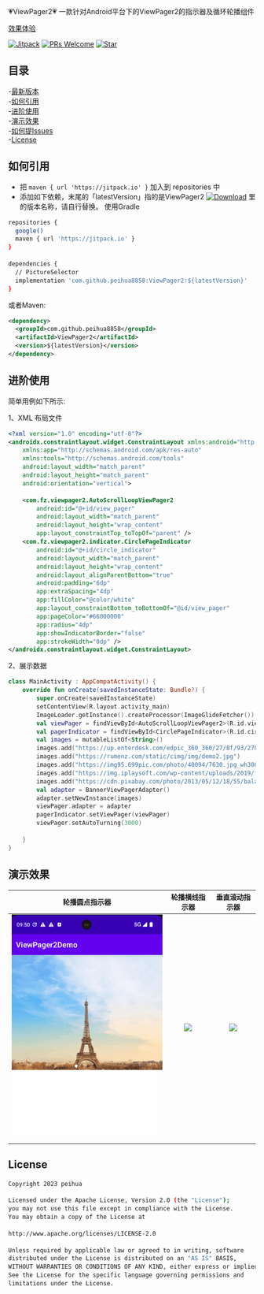 :heartpulse:ViewPager2:heartpulse:
 一款针对Android平台下的ViewPager2的指示器及循环轮播组件<br>

 [效果体验](https://github.com/peihua8858/ViewPager2/raw/master/demo/demo_2023-11-13_1723_v1.0.11.apk)<br>

[![Jitpack](https://jitpack.io/v/peihua8858/ViewPager2.svg)](https://github.com/peihua8858)
[![PRs Welcome](https://img.shields.io/badge/PRs-Welcome-brightgreen.svg)](https://github.com/peihua8858)
[![Star](https://img.shields.io/github/stars/peihua8858/ViewPager2.svg)](https://github.com/peihua8858/ViewPager2)


## 目录
-[最新版本](https://github.com/peihua8858/ViewPager2/releases/tag/1.0.11)<br>
-[如何引用](#如何引用)<br>
-[进阶使用](#进阶使用)<br>
-[演示效果](#演示效果)<br>
-[如何提Issues](https://github.com/peihua8858/ViewPager2/wiki/%E5%A6%82%E4%BD%95%E6%8F%90Issues%3F)<br>
-[License](#License)<br>

## 如何引用
* 把 `maven { url 'https://jitpack.io' }` 加入到 repositories 中
* 添加如下依赖，末尾的「latestVersion」指的是ViewPager2 [![Download](https://jitpack.io/v/peihua8858/ViewPager2.svg)](https://jitpack.io/#peihua8858/ViewPager2) 里的版本名称，请自行替换。
使用Gradle
```sh
repositories {
  google()
  maven { url 'https://jitpack.io' }
}

dependencies {
  // PictureSelector
  implementation 'com.github.peihua8858:ViewPager2:${latestVersion}'
}
```

或者Maven:

```xml
<dependency>
  <groupId>com.github.peihua8858</groupId>
  <artifactId>ViewPager2</artifactId>
  <version>${latestVersion}</version>
</dependency>
```

## 进阶使用

简单用例如下所示:

1、XML 布局文件

```xml
<?xml version="1.0" encoding="utf-8"?>
<androidx.constraintlayout.widget.ConstraintLayout xmlns:android="http://schemas.android.com/apk/res/android"
    xmlns:app="http://schemas.android.com/apk/res-auto"
    xmlns:tools="http://schemas.android.com/tools"
    android:layout_width="match_parent"
    android:layout_height="match_parent"
    android:orientation="vertical">

    <com.fz.viewpager2.AutoScrollLoopViewPager2
        android:id="@+id/view_pager"
        android:layout_width="match_parent"
        android:layout_height="wrap_content"
        app:layout_constraintTop_toTopOf="parent" />
    <com.fz.viewpager2.indicator.CirclePageIndicator
        android:id="@+id/circle_indicator"
        android:layout_width="match_parent"
        android:layout_height="wrap_content"
        android:layout_alignParentBottom="true"
        android:padding="6dp"
        app:extraSpacing="4dp"
        app:fillColor="@color/white"
        app:layout_constraintBottom_toBottomOf="@id/view_pager"
        app:pageColor="#66000000"
        app:radius="4dp"
        app:showIndicatorBorder="false"
        app:strokeWidth="0dp" />
</androidx.constraintlayout.widget.ConstraintLayout>
```
2、展示数据
```kotlin
class MainActivity : AppCompatActivity() {
    override fun onCreate(savedInstanceState: Bundle?) {
        super.onCreate(savedInstanceState)
        setContentView(R.layout.activity_main)
        ImageLoader.getInstance().createProcessor(ImageGlideFetcher())
        val viewPager = findViewById<AutoScrollLoopViewPager2>(R.id.view_pager)
        val pagerIndicator = findViewById<CirclePageIndicator>(R.id.circle_indicator)
        val images = mutableListOf<String>()
        images.add("https://up.enterdesk.com/edpic_360_360/27/8f/93/278f938be4b460a57962d542eee989f6.jpg")
        images.add("https://rumenz.com/static/cimg/img/demo2.jpg")
        images.add("https://img95.699pic.com/photo/40094/7630.jpg_wh300.jpg")
        images.add("https://img.iplaysoft.com/wp-content/uploads/2019/free-images/free_stock_photo.jpg")
        images.add("https://cdn.pixabay.com/photo/2013/05/12/18/55/balance-110850__480.jpg")
        val adapter = BannerViewPagerAdapter()
        adapter.setNewInstance(images)
        viewPager.adapter = adapter
        pagerIndicator.setViewPager(viewPager)
        viewPager.setAutoTurning(3000)

    }
}

```
## 演示效果

|          轮播圆点指示器        |          轮播横线指示器        |         垂直滚动指示器       |
|:----------------------:|:----------------------:|:----------------------:|
| ![](images/image.gif) | ![](images/image2.jpg) | ![](images/image3.jpg) |

## License
```sh
Copyright 2023 peihua

Licensed under the Apache License, Version 2.0 (the "License");
you may not use this file except in compliance with the License.
You may obtain a copy of the License at

http://www.apache.org/licenses/LICENSE-2.0

Unless required by applicable law or agreed to in writing, software
distributed under the License is distributed on an "AS IS" BASIS,
WITHOUT WARRANTIES OR CONDITIONS OF ANY KIND, either express or implied.
See the License for the specific language governing permissions and
limitations under the License.
```

